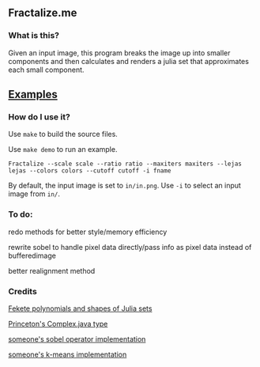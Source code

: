 ## Fractalize.me

### What is this?
Given an input image, this program breaks the image up into smaller components and then calculates and renders a julia set that approximates each small component.

## [Examples](https://drive.google.com/open?id=1uUPe0SEhWO_JWV8Nn8tcMeepV_d_Wxcp)

### How do I use it?
Use `make` to build the source files.

Use `make demo` to run an example.

`Fractalize --scale scale --ratio ratio --maxiters maxiters --lejas lejas --colors colors --cutoff cutoff -i fname`

By default, the input image is set to `in/in.png`.  Use `-i` to select an input image from `in/`.


### To do:
redo methods for better style/memory efficiency

rewrite sobel to handle pixel data directly/pass info as pixel data instead of bufferedimage

better realignment method

### Credits
[Fekete polynomials and shapes of Julia sets](https://arxiv.org/abs/1607.05055)

[Princeton's Complex.java type](https://introcs.cs.princeton.edu/java/32class/Complex.java.html)

[someone's sobel operator implementation](https://en.wikipedia.org/wiki/Sobel_operator)

[someone's k-means implementation](https://en.wikipedia.org/wiki/K-means_clustering)
